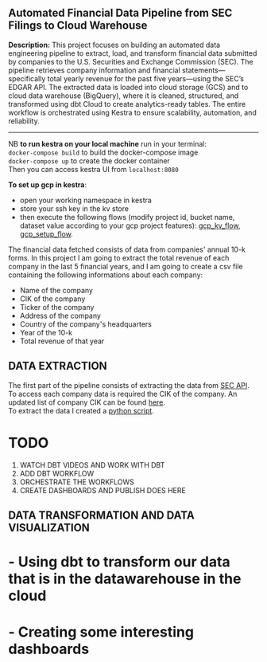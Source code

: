 ## Automated Financial Data Pipeline from SEC Filings to Cloud Warehouse

**Description:**
This project focuses on building an automated data engineering pipeline to extract, load, and transform financial data submitted by companies to the U.S. Securities and Exchange Commission (SEC). 
The pipeline retrieves company information and financial statements—specifically total yearly revenue for the past five years—using the SEC’s EDGAR API. 
The extracted data is loaded into cloud storage (GCS) and to cloud data warehouse (BigQuery), where it is cleaned, structured, and transformed using dbt Cloud to create analytics-ready tables. 
The entire workflow is orchestrated using Kestra to ensure scalability, automation, and reliability.


***


NB **to run kestra on your local machine** run in your terminal:\
`docker-compose build` to build the docker-compose image\
`docker-compose up` to create the docker container\
Then you can access kestra UI from `localhost:8080`

**To set up gcp in kestra**:
* open your working namespace in kestra
* store your ssh key in the kv store
* then execute the following flows (modify project id, bucket name, dataset value according to your gcp project features): [gcp_kv_flow](https://github.com/ChiarelliS/Portfolio/blob/main/Project1/flows/gcp_kv.yml), [gcp_setup_flow](https://github.com/ChiarelliS/Portfolio/blob/main/Project1/flows/gcp_setup.yml).

The financial data fetched consists of data from companies' annual 10-k forms.
   In this project I am going to extract the total revenue of each company in the last 5 financial years, and I am going to create a csv file containing the following informations about each company:
* Name of the company
* CIK of the company
* Ticker of the company
* Address of the company
* Country of the company's headquarters
* Year of the 10-k
* Total revenue of that year


## DATA EXTRACTION 
The first part of the pipeline consists of extracting the data from [SEC API](https://www.sec.gov/search-filings/edgar-application-programming-interfaces).\
To access each company data is required the CIK of the company. An updated list of company CIK can be found [here](https://www.sec.gov/files/company_tickers.json).\
To extract the data I created a [python script](https://github.com/ChiarelliS/Portfolio/blob/main/Project1/api.py).


# TODO
1. WATCH DBT VIDEOS AND WORK WITH DBT
2. ADD DBT WORKFLOW
3. ORCHESTRATE THE WORKFLOWS
4. CREATE DASHBOARDS AND PUBLISH DOES HERE



## DATA TRANSFORMATION AND DATA VISUALIZATION
# - Using dbt to transform our data that is in the datawarehouse in the cloud
# - Creating some interesting dashboards 
